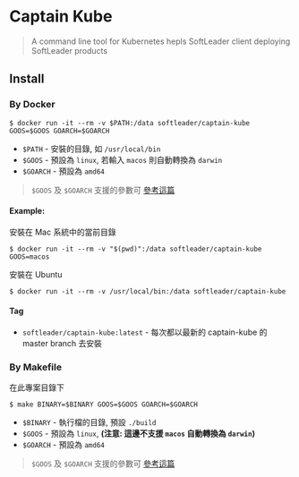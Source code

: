 # Captain Kube

> A command line tool for Kubernetes hepls SoftLeader client deploying SoftLeader products

## Install

### By Docker

```shell
$ docker run -it --rm -v $PATH:/data softleader/captain-kube GOOS=$GOOS GOARCH=$GOARCH
```

- `$PATH` - 安裝的目錄, 如 `/usr/local/bin`
- `$GOOS` - 預設為 `linux`, 若輸入 `macos` 則自動轉換為 `darwin`
- `$GOARCH` - 預設為 `amd64`

> `$GOOS` 及 `$GOARCH` 支援的參數可 [參考這篇](https://golang.org/doc/install/source#environment)

#### Example: 

安裝在 Mac 系統中的當前目錄

```shell
$ docker run -it --rm -v "$(pwd)":/data softleader/captain-kube GOOS=macos
```

安裝在 Ubuntu

```shell
$ docker run -it --rm -v /usr/local/bin:/data softleader/captain-kube
```

#### Tag

- `softleader/captain-kube:latest` - 每次都以最新的 captain-kube 的 master branch 去安裝

### By Makefile

在此專案目錄下

```shell
$ make BINARY=$BINARY GOOS=$GOOS GOARCH=$GOARCH
```

- `$BINARY` - 執行檔的目錄, 預設 `./build`
- `$GOOS` - 預設為 `linux`, **(注意: 這邊不支援 `macos` 自動轉換為 `darwin`)**
- `$GOARCH` - 預設為 `amd64`

> `$GOOS` 及 `$GOARCH` 支援的參數可 [參考這篇](https://golang.org/doc/install/source#environment)
